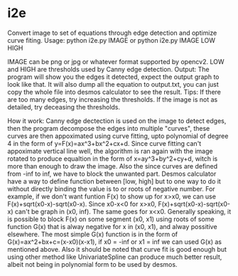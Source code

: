 # i2e
Convert image to set of equations through edge detection and optimize curve fiting.
Usage:
python i2e.py IMAGE
or
python i2e.py IMAGE LOW HIGH

IMAGE can be png or jpg or whatever format supported by opencv2.
LOW and HIGH are thresholds used by Canny edge detection.
Output:
The program will show you the edges it detected, expect the output graph to look like that. It will also dump all the equation to output.txt, you can just copy the whole file into desmos calculator to see the result.
Tips:
If there are too many edges, try increasing the thresholds.
If the image is not as detailed, try deceasing the thresholds.


How it work:
Canny edge dectection is used on the image to detect edges, then the program decompose the edges into multiple "curves", these curves are then appoximated using curve fitting, upto polynomial of degree 4 in the form of y=F(x)=ax^3+bx^2+cx+d. Since curve fitting can't appoximate vertical line well, the algorithm is ran again with the image rotated to produce equaltion in the form of x=ay^3+by^2+cy+d, witch is more than enough to draw the image. Also the since curves are defined from -inf to inf, we have to block the unwanted part. Desmos calculator have a way to define function between [low, high] but to one way to do it without directly binding the value is to or roots of negative number. For example, if we don't want funtion F(x) to show up for x>x0, we can use F(x)+sqrt(x0-x)-sqrt(x0-x). Since x0-x<0 for x>x0, F(x)+sqrt(x0-x)-sqrt(x0-x) can't be graph in (x0, inf). The same goes for x<x0. Generally speaking, it is possible to block F(x) on some segment (x0, x1) using roots of some function G(x) that is alway negative for x in (x0, x1), and alway possitive elsewhere. The most simple G(x) function is in the form of G(x)=ax^2+bx+c=(x-x0)(x-x1), if x0 = -inf or x1 = inf we can used G(x) as mentioned above.
Also it should be noted that curve fit is good enough but using other method like UnivariateSpline can produce much better result, albeit not being in polynomial form to be used by desmos.
